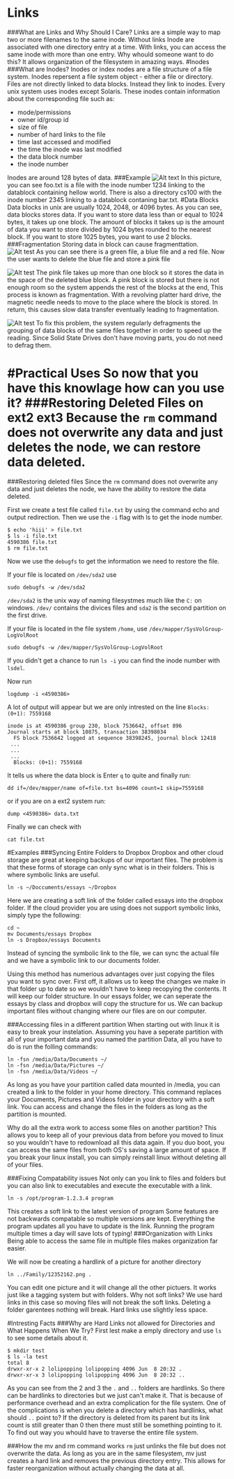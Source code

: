 # Links
###What are Links and Why Should I Care?
Links are a simple way to map two or more filenames to the same inode.
Without links Inode are associated with one directory entry at a time.
With links, you can access the same inode with more than one entry.
Why whould someone want to do this?
It allows organization of the filesystem in amazing ways.
#Inodes
###What are Inodes?
Inodes or index nodes are a file structure of a file system. 
Inodes repersent a file system object - either a file or directory.
Files are not directly linked to data blocks.
Instead they link to inodes.
Every unix system uses inodes except Solaris.
These inodes contain information about the corresponding file such as:

* mode/permissions
* owner id/group id 
* size of file
* number of hard links to the file
* time last accessed and modified
* the time the inode was last modified
* the data block number
* the inode number

Inodes are around 128 bytes of data.
###Example
![Alt text](pictures/inode_ex.jpg?raw=true)
In this picture, you can see foo.txt is a file with the inode number 1234 linking to the datablock containing hellow world.
There is also a directory cs100 with the inode number 2345 linking to a datablock contaning bar.txt.
#Data Blocks
Data blocks in unix are usually 1024, 2048, or 4096 bytes.
As you can see, data blocks stores data.
If you want to store data less than or equal to 1024 bytes, it takes up one block.
The amount of blocks it takes up is the amount of data you want to store divided by 1024 bytes rounded to the nearest block.
If you want to store 1025 bytes, you want to use 2 blocks.
###Fragmentation
Storing data in block can cause fragmenttation. 
![Alt test](pictures/frag_1.jpg?raw=true)
As you can see there is a green file, a blue file and a red file. Now the user wants to delete the blue file and store a pink file

![Alt test](pictures/frag_2.jpg?raw=true)
The pink file takes up more than one block so it stores the data 
in the space of the deleted blue block. A pink block is stored but there is not enough room so the system appends the rest of the blocks at the end,
This process is known as fragmentation.
With a revolving platter hard drive, the magnetic needle needs to move to the place where the block is stored. In return, this causes slow data transfer eventually leading to fragmentation.

![Alt test](pictures/frag_3.jpg?raw=true)
To fix this problem, the system regularly defragments the grouping of data blocks of the same files together in order to speed up the reading.
Since Solid State Drives don't have moving parts, you do not need to defrag them.

#Practical Uses
So now that you have this knowlage how can you use it?
###Restoring Deleted Files on ext2 ext3
Because the `rm` command does not overwrite any data and just deletes the node, 
we can restore data deleted.
=======
###Restoring deleted files
Since the `rm` command does not overwrite any data and just deletes the node, 
we have the ability to restore the data deleted.

First we create a test file called `file.txt` by using the command echo and output redirection.
Then we use the `-i` flag with ls to get the inode number.

```
$ echo 'hiii' > file.txt
$ ls -i file.txt
4590386 file.txt
$ rm file.txt
```

Now we use the `debugfs` to get the information we need to restore the file. 

If your file is located on `/dev/sda2` use

```
sudo debugfs -w /dev/sda2
```
`/dev/sda2` is the unix way of naming filesystmes much like the `C:` on windows.
`/dev/` contains the divices files and `sda2` is the second partition on the first drive.

If your file is located in the file system `/home`, use `/dev/mapper/SysVolGroup-LogVolRoot`

```
sudo debugfs -w /dev/mapper/SysVolGroup-LogVolRoot
```
If you didn't get a chance to run `ls -i` you can find the inode number with `lsdel`.

Now run

```
logdump -i <4590386>
```

A lot of output will appear but we are only intrested on the line 
`Blocks: (0+1): 7559168`

```
inode is at 4590386 group 230, block 7536642, offset 896
Journal starts at block 10875, transaction 38398034
  FS block 7536642 logged at sequence 38398245, journal block 12418
 ...
 ...
 ...
  Blocks: (0+1): 7559168
```

It tells us where the data block is 
Enter `q` to quite and finally run: 

```
dd if=/dev/mapper/name of=file.txt bs=4096 count=1 skip=7559168
```

or if you are on a ext2 system run:

```
dump <4590386> data.txt
```

Finally we can check with

```
cat file.txt
```

#Examples
###Syncing Entire Folders to Dropbox
Dropbox and other cloud storage are great at keeping backups of our important files.
The problem is that these forms of storage can only sync what is in their folders.
This is where symbolic links are useful.

```
ln -s ~/Doccuments/essays ~/Dropbox
```

Here we are creating a soft link of the folder called essays into the dropbox folder. 
If the cloud provider you are using does not support symbolic links, simply type the following:

```
cd ~
mv Documents/essays Dropbox
ln -s Dropbox/essays Documents
```

Instead of syncing the symbolic link to the file, we can sync the actual file and we have a symbolic link to our documents folder.

Using this method has numerious advantages over just copying the files you want to sync over.
First off, it allows us to keep the changes we make in that folder up to date so we wouldn't have to keep recopying the contents. 
It will keep our folder structure. 
In our essays folder, we can seperate the essays by class and dropbox will copy the structure for us.
We can backup important files without changing where our files are on our computer.

###Accessing files in a different partition
When starting out with linux it is easy to break your instelation.
Assuming you have a seperate partition with all of your important data and you named the partition Data, 
all you have to do is run the folling commands:

```
ln -fsn /media/Data/Documents ~/
ln -fsn /media/Data/Pictures ~/
ln -fsn /media/Data/Videos ~/
```

As long as you have your partition called data mounted in /media, you can created a link to the folder in your home directory.
This command replaces your Documents, Pictures and Videos folder in your directory with a soft link. 
You can access and change the files in the folders as long as the partition is mounted. 

Why do all the extra work to access some files on another partition?
This allows you to keep all of your previous data from before you moved to linux so you wouldn't have to redownload all this data again. 
If you duo boot, you can access the same files from both OS's saving a large amount of space. 
If you break your linux install, you can simply reinstall linux without deleting all of your files. 

###Fixing Compatability issues
Not only can you link to files and folders but you can also link to executables and execute the executable with a link.

```
ln -s /opt/program-1.2.3.4 program
```
This creates a soft link to the latest version of program 
Some features are not backwards compatable so multiple versions are kept.
Everything the program updates all you have to update is the link.
Running the program multiple times a day will save lots of typing!
###Organization with Links
Being able to access the same file in multiple files makes organization far easier. 

We will now be creating a hardlink of a picture for another directory

```
ln ../Family/12352162.png .
```

You can edit one picture and it will change all the other pictuers.
It works just like a tagging system but with folders.
Why not soft links?
We use hard links in this case so moving files will not break the soft links.
Deleting a folder garentees nothing will break.
Hard links use slightly less space.


#Intresting Facts
###Why are Hard Links not allowed for Directories and What Happens When We Try?
First lest make a emply directory and use `ls` to see some details about it.
```
$ mkdir test
$ ls -la test
total 8
drwxr-xr-x 2 lolipopping lolipopping 4096 Jun  8 20:32 .
drwxr-xr-x 3 lolipopping lolipopping 4096 Jun  8 20:32 ..
```
As you can see from the 2 and 3 the `.` and `..` folders are hardlinks.
So there can be hardlinks to directories but we just can't make it.
That is because of performance overhead and an extra complication for the file system.
One of the complications is when you delete a directory which has hardlinks, what should `..` point to?
If the directory is deleted from its parent but its link count is still greater than 0 then there must still be something pointing to it.
To find out way you whould have to traverse the entire file system.

###How the mv and rm command works
`rm` just unlinks the file but does not overwrite the data. 
As long as you are in the same filesystem, mv just creates a hard link and removes the previous directory entry. 
This allows for faster reorganization without actually changing the data at all. 


